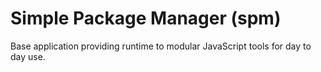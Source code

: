 # Simple Package Manager (spm) 
Base application providing runtime to modular JavaScript tools for day to day use. 

